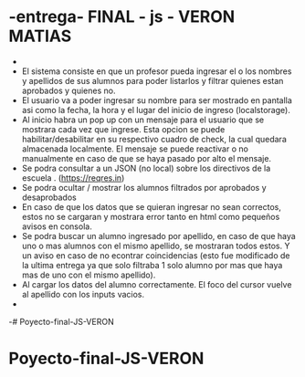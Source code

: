 # -entrega- FINAL - js - VERON MATIAS
- 
- El sistema consiste en que un profesor pueda ingresar el o los nombres y apellidos de sus alumnos para poder listarlos y filtrar quienes estan aprobados y quienes no. 
- El usuario va a poder ingresar su nombre para ser mostrado en pantalla asi como la fecha, la hora y el lugar del inicio de ingreso (localstorage). 
- Al inicio habra un pop up con un mensaje para el usuario que se mostrara cada vez que ingrese. Esta opcion se puede habilitar/desabilitar en su respectivo cuadro de check, la cual quedara almacenada localmente. El mensaje se puede reactivar o no manualmente en caso de que se haya pasado por alto el mensaje. 
- Se podra consultar a un JSON (no local) sobre los directivos de la escuela . (https://reqres.in) 
- Se podra ocultar / mostrar los alumnos filtrados por aprobados y desaprobados
- En caso de que los datos que se quieran ingresar no sean correctos, estos no se cargaran y mostrara error tanto en html como pequeños avisos en consola.
- Se podra buscar un alumno ingresado por apellido, en caso de que haya uno o mas alumnos con el mismo apellido, se mostraran todos estos. Y un aviso en caso de no econtrar coincidencias (esto fue modificado de la ultima entrega ya que solo filtraba 1 solo alumno por mas que haya mas de uno con el mismo apellido).
- Al cargar los datos del alumno correctamente. El foco del cursor vuelve al apellido con los inputs vacios. 
- 
-# Poyecto-final-JS-VERON
# Poyecto-final-JS-VERON
